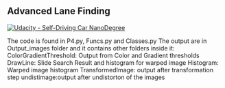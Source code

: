 ## Advanced Lane Finding
[![Udacity - Self-Driving Car NanoDegree](https://s3.amazonaws.com/udacity-sdc/github/shield-carnd.svg)](http://www.udacity.com/drive)

The code is found in P4.py, Funcs.py and Classes.py
The output are in Output_images folder and it contains other folders inside it:
ColorGradientThreshold: Output from Color and Gradient thresholds 
DrawLine: Slide Search Result and histogram for warped image
Histogram: Warped image histogram
TransformedImage: output after transformation step
undistimage:output after undistorton of the images
